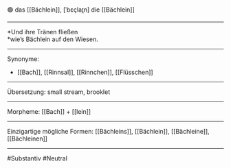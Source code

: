 🟢 das [[Bächlein]], [ˈbɛçlaɪ̯n]
die [[Bächlein]]


---
*Und ihre Tränen fließen  
*wie’s Bächlein auf den Wiesen.

---
Synonyme:
- [[Bach]], [[Rinnsal]], [[Rinnchen]], [[Flüsschen]]

---
Übersetzung: small stream, brooklet

---
Morpheme:
[[Bach]] + [[lein]]

---
Einzigartige mögliche Formen: [[Bächleins]], [[Bächlein]], [[Bächleine]], [[Bächleinen]]

---
#Substantiv #Neutral